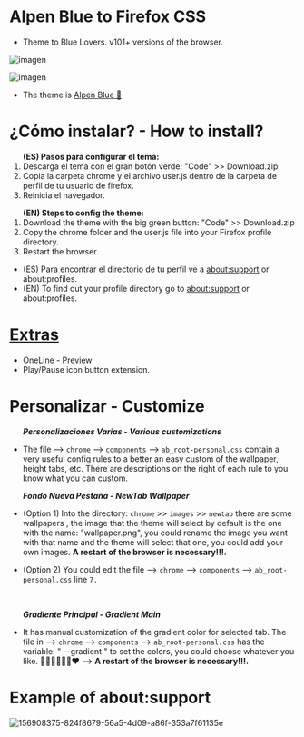 # Alpen Blue to Firefox CSS
<ul><li>Theme to Blue Lovers. v101+ versions of the browser.</li></ul>

![imagen](https://user-images.githubusercontent.com/22057609/173693729-e5646565-e045-4a4f-8508-e1d2d9b65a5c.png)

![imagen](https://user-images.githubusercontent.com/22057609/173693898-6c5a70d3-2d4a-41a5-badc-927e4b75bfb1.png)

<ul><li>The theme is <a href="https://addons.mozilla.org/es/firefox/addon/beautiful-alpen-blue/">Alpen Blue 💙</a></li></ul>

# ¿Cómo instalar? - How to install?

<ol><b>(ES) Pasos para configurar el tema:</b>

   <li>Descarga el tema con el gran botón verde: "Code" >> Download.zip</li>
   <li>Copia la carpeta chrome y el archivo user.js dentro de la carpeta de perfil de tu usuario de firefox.</li>
   <li>Reinicia el navegador.</li></ol>

<ol><b>(EN) Steps to config the theme:</b>
   <li>Download the theme with the big green button: "Code" >> Download.zip</li> 
   <li>Copy the chrome folder and the user.js file into your Firefox profile directory. </li>
   <li>Restart the browser. </li></ol>
   <ul>
<li>(ES) Para encontrar el directorio de tu perfil ve a <a href="https://github.com/Godiesc/AlpenBlue#example-of-aboutsupport"> about:support</a> or about:profiles. </li>
<li>(EN) To find out your profile directory go to <a href="https://github.com/Godiesc/AlpenBlue#example-of-aboutsupport"> about:support</a> or about:profiles.</li></ul>

# <a href= "https://github.com/Godiesc/AlpenBlue/tree/main/Extras">Extras</a>
<ul><li> OneLine - <a href ="https://user-images.githubusercontent.com/22057609/174413592-f769e697-148c-4d6e-81d2-77908dccca6d.png">Preview</a></li>
<li>Play/Pause icon button extension. </li></ul>

# Personalizar - Customize
<ul><b><i>Personalizaciones Varias - Various customizations</i></b>
<li><p>The file --> <code>chrome</code> --> <code>components</code> --> <code>ab_root-personal.css</code> contain a very useful config rules to a better an easy custom of the wallpaper, height tabs, etc. There are descriptions on the right of each rule to you know what you can custom.</p></li></ul>
<ul><b><i>Fondo Nueva Pestaña - NewTab Wallpaper</i></b>
   <li><p>(Option 1) Into the directory: <code>chrome</code> >> <code>images</code> >> <code>newtab</code> there are some wallpapers , the image that the theme will select by default is the one with the name: "wallpaper.png", you could rename the image you want with that name and the theme will select that one, you could add your own images. <b>A restart of the browser is necessary!!!. </b></p></li>
<li><p>(Option 2) You could edit the file --> <code>chrome</code> --> <code>components</code> --> <code>ab_root-personal.css</code> line <code>7.</code><p></li></ul></br>
<ul><b><i>Gradiente Principal - Gradient Main</i></b>
<li><p>It has manual customization of the gradient color for selected tab. The file in --> <code>chrome</code> --> <code>components</code> --> <code>ab_root-personal.css</code> has the variable: " --gradient " to set the colors, you could choose whatever you like. 💙💚💜🤎💛🧡❤
   --> <b>A restart of the browser is necessary!!!. </b></p></li></ul>

# Example of about:support

![156908375-824f8679-56a5-4d09-a86f-353a7f61135e](https://user-images.githubusercontent.com/22057609/160463037-5d8ca94d-3254-47ed-92be-c9ea800d6a44.png)

